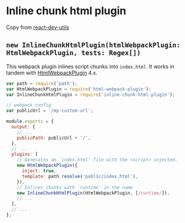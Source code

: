# Inline chunk html plugin

Copy from [react-dev-utils](https://github.com/facebook/create-react-app/blob/master/packages/react-dev-utils/InlineChunkHtmlPlugin.js)

## `new InlineChunkHtmlPlugin(htmlWebpackPlugin: HtmlWebpackPlugin, tests: Regex[])`

This webpack plugin inlines script chunks into `index.html`.
It works in tandem with [HtmlWebpackPlugin](https://github.com/ampedandwired/html-webpack-plugin) 4.x.

```js
var path = require('path');
var HtmlWebpackPlugin = require('html-webpack-plugin');
var InlineChunkHtmlPlugin = require('inline-chunk-html-plugin');

// webpack config
var publicUrl = '/my-custom-url';

module.exports = {
  output: {
    // ...
    publicPath: publicUrl + '/',
  },
  // ...
  plugins: [
    // Generates an `index.html` file with the <script> injected.
    new HtmlWebpackPlugin({
      inject: true,
      template: path.resolve('public/index.html'),
    }),
    // Inlines chunks with `runtime` in the name
    new InlineChunkHtmlPlugin(HtmlWebpackPlugin, [/runtime/]),
    // ...
  ],
  // ...
};
```
